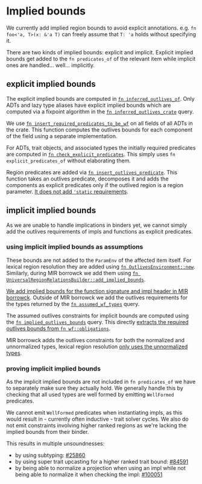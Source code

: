 # Implied bounds

We currently add implied region bounds to avoid explicit annotations. e.g.
`fn foo<'a, T>(x: &'a T)` can freely assume that `T: 'a` holds without specifying it.

There are two kinds of implied bounds: explicit and implicit. Explicit implied bounds
get added to the `fn predicates_of` of the relevant item while implicit ones are
handled... well... implicitly.

## explicit implied bounds

The explicit implied bounds are computed in [`fn inferred_outlives_of`]. Only ADTs and
lazy type aliases have explicit implied bounds which are computed via a fixpoint algorithm
in the [`fn inferred_outlives_crate`] query.

We use [`fn insert_required_predicates_to_be_wf`] on all fields of all ADTs in the crate.
This function computes the outlives bounds for each component of the field using a
separate implementation.

For ADTs, trait objects, and associated types the initially required predicates are
computed in [`fn check_explicit_predicates`]. This simply uses `fn explicit_predicates_of`
without elaborating them.

Region predicates are added via [`fn insert_outlives_predicate`]. This function takes
an outlives predicate, decomposes it and adds the components as explicit predicates only
if the outlived region is a region parameter. [It does not add `'static` requirements][nostatic].

 [`fn inferred_outlives_of`]: https://github.com/rust-lang/rust/blob/5b8bc568d28b2e922290c9a966b3231d0ce9398b/compiler/rustc_hir_analysis/src/outlives/mod.rs#L20
 [`fn inferred_outlives_crate`]: https://github.com/rust-lang/rust/blob/5b8bc568d28b2e922290c9a966b3231d0ce9398b/compiler/rustc_hir_analysis/src/outlives/mod.rs#L83
 [`fn insert_required_predicates_to_be_wf`]: https://github.com/rust-lang/rust/blob/5b8bc568d28b2e922290c9a966b3231d0ce9398b/compiler/rustc_hir_analysis/src/outlives/implicit_infer.rs#L89
 [`fn check_explicit_predicates`]: https://github.com/rust-lang/rust/blob/5b8bc568d28b2e922290c9a966b3231d0ce9398b/compiler/rustc_hir_analysis/src/outlives/implicit_infer.rs#L238
 [`fn insert_outlives_predicate`]: https://github.com/rust-lang/rust/blob/5b8bc568d28b2e922290c9a966b3231d0ce9398b/compiler/rustc_hir_analysis/src/outlives/utils.rs#L15
 [nostatic]: https://github.com/rust-lang/rust/blob/5b8bc568d28b2e922290c9a966b3231d0ce9398b/compiler/rustc_hir_analysis/src/outlives/utils.rs#L159-L165

## implicit implied bounds

As we are unable to handle implications in binders yet, we cannot simply add the outlives
requirements of impls and functions as explicit predicates.

### using implicit implied bounds as assumptions

These bounds are not added to the `ParamEnv` of the affected item itself. For lexical
region resolution they are added using [`fn OutlivesEnvironment::new`].
Similarly, during MIR borrowck we add them using
[`fn UniversalRegionRelationsBuilder::add_implied_bounds`].

[We add implied bounds for the function signature and impl header in MIR borrowck][mir].
Outside of MIR borrowck we add the outlives requirements for the types returned by the
[`fn assumed_wf_types`] query.

The assumed outlives constraints for implicit bounds are computed using the
[`fn implied_outlives_bounds`] query. This directly
[extracts the required outlives bounds from `fn wf::obligations`][boundsfromty].

MIR borrowck adds the outlives constraints for both the normalized and unnormalized types,
lexical region resolution [only uses the unnormalized types][notnorm].

[`fn OutlivesEnvironment::new`]: TODO
[`fn UniversalRegionRelationsBuilder::add_implied_bounds`]: https://github.com/rust-lang/rust/blob/5b8bc568d28b2e922290c9a966b3231d0ce9398b/compiler/rustc_borrowck/src/type_check/free_region_relations.rs#L316
[mir]: https://github.com/rust-lang/rust/blob/91cae1dcdcf1a31bd8a92e4a63793d65cfe289bb/compiler/rustc_borrowck/src/type_check/free_region_relations.rs#L258-L332
[`fn assumed_wf_types`]: https://github.com/rust-lang/rust/blob/5b8bc568d28b2e922290c9a966b3231d0ce9398b/compiler/rustc_ty_utils/src/implied_bounds.rs#L21
[`fn implied_outlives_bounds`]: https://github.com/rust-lang/rust/blob/5b8bc568d28b2e922290c9a966b3231d0ce9398b/compiler/rustc_traits/src/implied_outlives_bounds.rs#L18C4-L18C27
[boundsfromty]: https://github.com/rust-lang/rust/blob/5b8bc568d28b2e922290c9a966b3231d0ce9398b/compiler/rustc_trait_selection/src/traits/query/type_op/implied_outlives_bounds.rs#L95-L96
[notnorm]: https://github.com/rust-lang/rust/blob/91cae1dcdcf1a31bd8a92e4a63793d65cfe289bb/compiler/rustc_trait_selection/src/traits/engine.rs#L227-L250

### proving implicit implied bounds

As the implicit implied bounds are not included in `fn predicates_of` we have to
separately make sure they actually hold. We generally handle this by checking that
all used types are well formed by emitting `WellFormed` predicates.

We cannot emit `WellFormed` predicates when instantiating impls, as this would result
in - currently often inductive - trait solver cycles. We also do not emit constraints
involving higher ranked regions as we're lacking the implied bounds from their binder.

This results in multiple unsoundnesses:
- by using subtyping: [#25860]
- by using super trait upcasting for a higher ranked trait bound: [#84591]
- by being able to normalize a projection when using an impl while not being able
  to normalize it when checking the impl: [#100051]

[#25860]: https://github.com/rust-lang/rust/issues/25860
[#84591]: https://github.com/rust-lang/rust/issues/84591
[#100051]: https://github.com/rust-lang/rust/issues/100051
